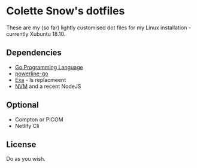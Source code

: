 # Colette Snow's dotfiles

These are my (so far) lightly customised dot files for my Linux installation - currently Xubuntu 18.10.

## Dependencies
* [Go Programming Language](https://golang.org/)
* [powerline-go](https://github.com/justjanne/powerline-go#installation)
* [Exa](https://github.com/ogham/exa) - ls replacmeent
* [NVM](https://github.com/nvm-sh/nvm) and a recent NodeJS

## Optional
* Compton or PICOM
* Netlify Cli

## License
Do as you wish.
